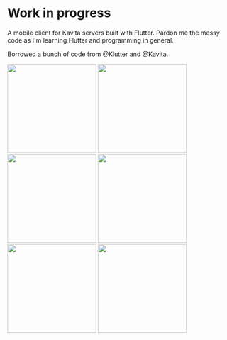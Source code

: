# Work in progress

A mobile client for Kavita servers built with Flutter. Pardon me the messy code as I'm learning Flutter and programming in general.

Borrowed a bunch of code from @Klutter and @Kavita.

<p float="left">
  <img src="https://user-images.githubusercontent.com/108891710/197385275-8cc41a7b-8601-4266-89e6-dc023e98cb2d.png" width="200" />
  <img src="https://user-images.githubusercontent.com/108891710/197385276-cf63a0ff-a6d3-4f02-a7ef-d7459f551cc8.png" width="200" /> 
  <img src="https://user-images.githubusercontent.com/108891710/197385277-3659e0c6-167c-4083-a2b6-e0a102afefba.png" width="200" />
    <img src="https://user-images.githubusercontent.com/108891710/197385278-50df00b8-5923-49d3-be3a-18e6141013bb.png" width="200" />
      <img src="https://user-images.githubusercontent.com/108891710/197440307-d33c056a-0821-40c5-a738-51d9b3dfb82b.png" width="200" />
        <img src="https://user-images.githubusercontent.com/108891710/197440303-c09d3a86-df67-45b0-a703-7d8be4d81100.png" width="200" />
</p>
